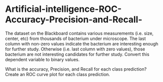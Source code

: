 # Artificial-intelligence-ROC-Accuracy-Precision-and-Recall-
The dataset on the Blackboard contains various measurements (i.e. size, center, etc) from thousands of bacterium under microscope. The last column with non-zero values indicate the bacterium are interesting enough for further study. Otherwise (i.e. last column with zero values), those bacterium are not interesting candidates for further study. Convert this dependent variable to binary values. 

What is the accuracy, Precision, and Recall for each class prediction? Create an ROC curve plot for each class prediction.
